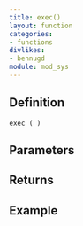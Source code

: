 ```yaml
---
title: exec()
layout: function
categories:
- functions
divlikes:
- bennugd
module: mod_sys
---
```


## Definition

    exec ( )

## Parameters

## Returns

## Example
